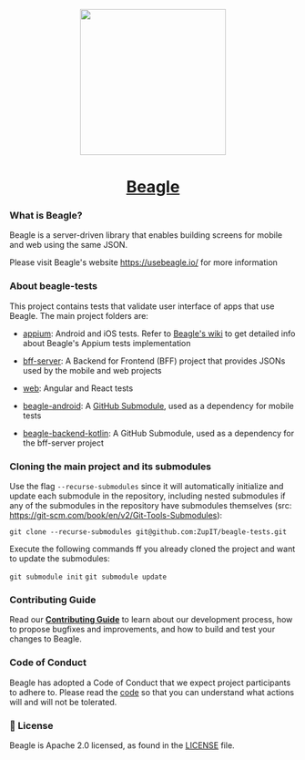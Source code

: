 <p align="center">
  <img src="https://gblobscdn.gitbook.com/spaces%2F-M-Qy7jZbUpzGRP5GbCZ%2Favatar.png" width="256" height="256" />
</p>

<h1 align="center">
  <a href="https://usebeagle.io/">
    Beagle
  </a>
</h1>

### What is Beagle?

Beagle is a server-driven library that enables building screens for mobile and web using the same JSON.

Please visit Beagle's website https://usebeagle.io/ for more information 

### About beagle-tests

This project contains tests that validate user interface of apps that use Beagle. The main project folders are:

- [appium](./appium): Android and iOS tests. Refer to [Beagle's wiki](https://github.com/ZupIT/beagle/wiki/Mobile-tests-with-Appium) 
  to get detailed info about Beagle's Appium tests implementation

- [bff-server](./bff-server): A Backend for Frontend (BFF) project that provides JSONs used by the mobile and web projects

- [web](./web): Angular and React tests

- [beagle-android](./beagle-android): A [GitHub Submodule](https://git-scm.com/book/en/v2/Git-Tools-Submodules), used as a dependency for mobile tests

- [beagle-backend-kotlin](./beagle-backend-kotlin): A GitHub Submodule, used as a dependency for the bff-server project

### Cloning the main project and its submodules

Use the flag ```--recurse-submodules``` since it will automatically initialize and update each submodule in the repository, including nested submodules if any of the submodules in the repository have submodules themselves (src: https://git-scm.com/book/en/v2/Git-Tools-Submodules): 

```git clone --recurse-submodules git@github.com:ZupIT/beagle-tests.git```

Execute the following commands ff you already cloned the project and want to update the submodules: 

```git submodule init```
```git submodule update```

### Contributing Guide

Read our [**Contributing Guide**][contribute] to learn about our development process, how to propose bugfixes and improvements, and how to build and test your changes to Beagle.

[contribute]: https://github.com/ZupIT/beagle/blob/main/CONTRIBUTING.md

### Code of Conduct

Beagle has adopted a Code of Conduct that we expect project participants to adhere to.
Please read the [code] so that you can understand what actions will and will not be tolerated.

[code]: https://github.com/ZupIT/beagle/blob/main/CODE_OF_CONDUCT.md

### 📄 License

Beagle is Apache 2.0 licensed, as found in the [LICENSE][l] file.

[l]: https://github.com/ZupIT/beagle/blob/main/LICENSE.txt





